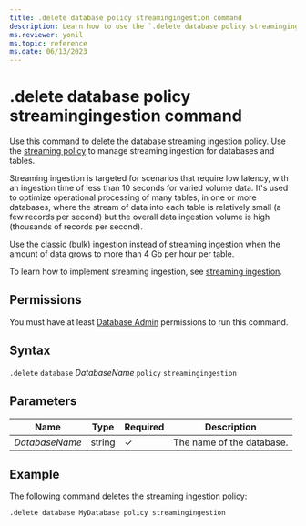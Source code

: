 ```yaml
---
title: .delete database policy streamingingestion command
description: Learn how to use the `.delete database policy streamingingestion` command to delete the database streaming ingestion policy.
ms.reviewer: yonil
ms.topic: reference
ms.date: 06/13/2023
---
```

# .delete database policy streamingingestion command

Use this command to delete the database streaming ingestion policy. Use the [streaming policy](../management/streamingingestionpolicy.md) to manage streaming ingestion for databases and tables.  

Streaming ingestion is targeted for scenarios that require low latency, with an ingestion time of less than 10 seconds for varied volume data. It's used to optimize operational processing of many tables, in one or more databases, where the stream of data into each table is relatively small (a few records per second) but the overall data ingestion volume is high (thousands of records per second).

Use the classic (bulk) ingestion instead of streaming ingestion when the amount of data grows to more than 4 Gb per hour per table.

To learn how to implement streaming ingestion, see [streaming ingestion](../../ingest-data-streaming.md).

## Permissions

You must have at least [Database Admin](access-control/role-based-access-control.md) permissions to run this command.

## Syntax

`.delete` `database` *DatabaseName* `policy` `streamingingestion`

## Parameters

|Name|Type|Required|Description|
|--|--|--|--|
|*DatabaseName*|string|&check;|The name of the database.|

## Example

The following command deletes the streaming ingestion policy:

```kusto
.delete database MyDatabase policy streamingingestion 
```
